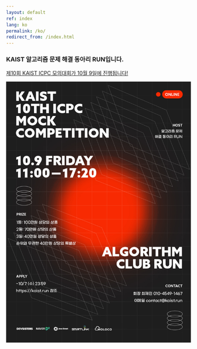 ```yaml
---
layout: default
ref: index
lang: ko
permalink: /ko/
redirect_from: /index.html
---
```


### KAIST 알고리즘 문제 해결 동아리 RUN입니다.

[제10회 KAIST ICPC 모의대회가 10월 9일에 진행됩니다!](https://kaist.run/ko/contest/2020-fall)

![Mock competition poster](/contest/2020-fall/poster_ko.jpg)
